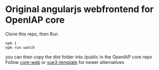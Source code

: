 # Original angularjs webfrontend for OpenIAP core
Clone this repo, then Run
```
npm i
npm run watch
```
you can then copy the dist folder into /public in the OpenIAP core repo
Follow [core-web](https://github.com/openiap/core-web) or [vue3-template](https://github.com/openiap/vue3-web-template) for newer alternatives